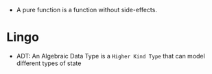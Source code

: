 - A pure function is a function without side-effects.

# Lingo

- ADT: An Algebraic Data Type is a `Higher Kind Type` that can model different types of state